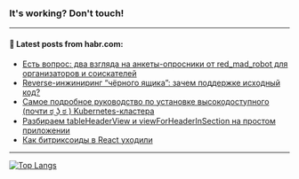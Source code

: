 ### It's working? Don't touch!

---
<!--
#### 🛠️ Technical stack:

![C++](https://img.shields.io/badge/C++-informational?logo=c%2B%2B&style=flat&logoColor=white&color=9C033A)
![Java](https://img.shields.io/badge/Java-informational?logo=java&style=flat&logoColor=white&color=007396)
![Kotlin](https://img.shields.io/badge/Kotlin-informational?logo=Kotlin&style=flat&logoColor=white&color=0095D5)
![JS](https://img.shields.io/badge/JS-informational?logo=javaScript&style=flat&logoColor=black&color=F7Df1E) <br>
![HTML5](https://img.shields.io/badge/HTML5-informational?logo=html5&style=flat&logoColor=white&color=E34F26)
![CSS3](https://img.shields.io/badge/CSS3-informational?logo=css3&style=flat&logoColor=white&color=157286)
![Sass](https://img.shields.io/badge/Saas-informational?logo=sass&style=flat&logoColor=white&color=hotpink)
![PHP](https://img.shields.io/badge/PHP-informational?logo=php&style=flat&logoColor=white&color=777BB4) <br>
![WebPAck](https://img.shields.io/badge/WebPack-informational?logo=webPack&style=flat&logoColor=white&color=FF6F00)
![Bootstrap](https://img.shields.io/badge/Bootstrap-informational?logo=Bootstrap&style=flat&logoColor=white&color=7952B3)
![MySQL](https://img.shields.io/badge/MySQL-informational?logo=MySQL&style=flat&logoColor=white&color=00f) <br>
![NodeJS](https://img.shields.io/badge/NodeJS-informational?logo=node.js&style=flat&logoColor=white&color=43853D)
![Spring](https://img.shields.io/badge/Spring-informational?logo=Spring&style=flat&logoColor=white&color=0A9EDC)
![Angular](https://img.shields.io/badge/Vue-informational?logo=vue.js&style=flat&logoColor=white&color=red)
![Git](https://img.shields.io/badge/Git-informational?logo=git&style=flat&logoColor=white&color=darkorange)

___
-->

#### 💬 Latest posts from habr.com:

<!-- BLOG-POST-LIST:START -->
- [Есть вопрос: два взгляда на анкеты-опросники от red_mad_robot для организаторов и соискателей](https://habr.com/ru/post/698588/?utm_source=habrahabr&utm_medium=rss&utm_campaign=698588)
- [Reverse-инжиниринг “чёрного ящика”: зачем поддержке исходный код?](https://habr.com/ru/post/698576/?utm_source=habrahabr&utm_medium=rss&utm_campaign=698576)
- [Самое подробное руководство по установке высокодоступного &lpar;почти ಠ ͜ʖ ಠ &rpar; Kubernetes-кластера](https://habr.com/ru/post/682364/?utm_source=habrahabr&utm_medium=rss&utm_campaign=682364)
- [Разбираем tableHeaderView и viewForHeaderInSection на простом приложении](https://habr.com/ru/post/698574/?utm_source=habrahabr&utm_medium=rss&utm_campaign=698574)
- [Как битриксоиды в React уходили](https://habr.com/ru/post/698536/?utm_source=habrahabr&utm_medium=rss&utm_campaign=698536)
<!-- BLOG-POST-LIST:END -->

---

[![Top Langs](https://github-readme-stats.vercel.app/api/top-langs/?username=zloylis&layout=compact&hide_border=true&theme=dracula)](https://github.com/zloylis)
